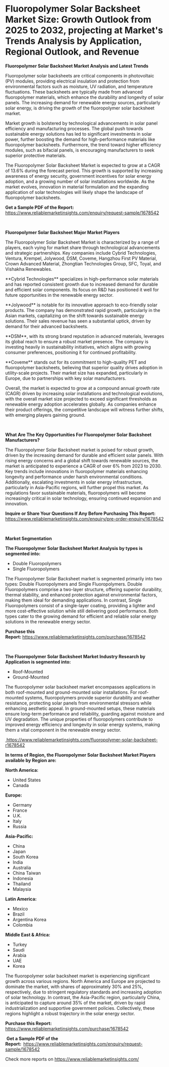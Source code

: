 <p><h1>Fluoropolymer Solar Backsheet Market Size: Growth Outlook from 2025 to 2032, projecting at Market's Trends Analysis by Application, Regional Outlook, and Revenue</h1></p><p><strong>Fluoropolymer Solar Backsheet Market Analysis and Latest Trends</strong></p>
<p><p>Fluoropolymer solar backsheets are critical components in photovoltaic (PV) modules, providing electrical insulation and protection from environmental factors such as moisture, UV radiation, and temperature fluctuations. These backsheets are typically made from advanced fluoropolymer materials, which enhance the durability and longevity of solar panels. The increasing demand for renewable energy sources, particularly solar energy, is driving the growth of the fluoropolymer solar backsheet market.</p><p>Market growth is bolstered by technological advancements in solar panel efficiency and manufacturing processes. The global push towards sustainable energy solutions has led to significant investments in solar power, further boosting the demand for high-performance materials like fluoropolymer backsheets. Furthermore, the trend toward higher efficiency modules, such as bifacial panels, is encouraging manufacturers to seek superior protective materials.</p><p>The Fluoropolymer Solar Backsheet Market is expected to grow at a CAGR of 13.6% during the forecast period. This growth is supported by increasing awareness of energy security, government incentives for solar energy adoption, and a growing number of solar installations worldwide. As the market evolves, innovation in material formulation and the expanding application of solar technologies will likely shape the landscape of fluoropolymer backsheets.</p></p>
<p><strong>Get a Sample PDF of the Report:&nbsp;</strong> <a href="https://www.reliablemarketinsights.com/enquiry/request-sample/1678542?utm_campaign=2221&utm_medium=2&utm_source=Github&utm_content=ia&utm_term=24032025&utm_id=fluoropolymer-solar-backsheet">https://www.reliablemarketinsights.com/enquiry/request-sample/1678542</a></p>
<p>&nbsp;</p>
<p><strong>Fluoropolymer Solar Backsheet Major Market Players</strong></p>
<p><p>The Fluoropolymer Solar Backsheet Market is characterized by a range of players, each vying for market share through technological advancements and strategic partnerships. Key companies include Cybrid Technologies, Ventura, Krempel, Jolywood, DSM, Coveme, Hangzhou First PV Material, Crown Advanced Material, Zhongtian Technologies Group, SFC, Toyal, and Vishakha Renewables.</p><p>**Cybrid Technologies** specializes in high-performance solar materials and has reported consistent growth due to increased demand for durable and efficient solar components. Its focus on R&D has positioned it well for future opportunities in the renewable energy sector.</p><p>**Jolywood** is notable for its innovative approach to eco-friendly solar products. The company has demonstrated rapid growth, particularly in the Asian markets, capitalizing on the shift towards sustainable energy solutions. Their sales revenue has seen a substantial uptick, driven by demand for their advanced backsheets.</p><p>**DSM**, with its strong brand reputation in advanced materials, leverages its global reach to ensure a robust market presence. The company is investing heavily in sustainability initiatives, which aligns with growing consumer preferences, positioning it for continued profitability.</p><p>**Coveme** stands out for its commitment to high-quality PET and fluoropolymer backsheets, believing that superior quality drives adoption in utility-scale projects. Their market size has expanded, particularly in Europe, due to partnerships with key solar manufacturers.</p><p>Overall, the market is expected to grow at a compound annual growth rate (CAGR) driven by increasing solar installations and technological evolutions, with the overall market size projected to exceed significant thresholds as renewable energy adoption accelerates globally. As companies enhance their product offerings, the competitive landscape will witness further shifts, with emerging players gaining ground.</p></p>
<p>&nbsp;</p>
<p><strong>What Are The Key Opportunities For Fluoropolymer Solar Backsheet Manufacturers?</strong></p>
<p><p>The Fluoropolymer Solar Backsheet market is poised for robust growth, driven by the increasing demand for durable and efficient solar panels. With rising energy concerns and a global shift towards renewable sources, the market is anticipated to experience a CAGR of over 6% from 2023 to 2030. Key trends include innovations in fluoropolymer materials enhancing longevity and performance under harsh environmental conditions. Additionally, escalating investments in solar energy infrastructure, particularly in Asia-Pacific regions, will further propel this market. As regulations favor sustainable materials, fluoropolymers will become increasingly critical in solar technology, ensuring continued expansion and innovation.</p></p>
<p><strong>Inquire or Share Your Questions If Any Before Purchasing This Report:</strong> <a href="https://www.reliablemarketinsights.com/enquiry/pre-order-enquiry/1678542?utm_campaign=2221&utm_medium=2&utm_source=Github&utm_content=ia&utm_term=24032025&utm_id=fluoropolymer-solar-backsheet">https://www.reliablemarketinsights.com/enquiry/pre-order-enquiry/1678542</a></p>
<p>&nbsp;</p>
<p><strong>Market Segmentation</strong></p>
<p><strong>The Fluoropolymer Solar Backsheet Market Analysis by types is segmented into:</strong></p>
<p><ul><li>Double Fluoropolymers</li><li>Single Fluoropolymers</li></ul></p>
<p><p>The Fluoropolymer Solar Backsheet market is segmented primarily into two types: Double Fluoropolymers and Single Fluoropolymers. Double Fluoropolymers comprise a two-layer structure, offering superior durability, thermal stability, and enhanced protection against environmental factors, making them ideal for demanding applications. In contrast, Single Fluoropolymers consist of a single-layer coating, providing a lighter and more cost-effective solution while still delivering good performance. Both types cater to the growing demand for efficient and reliable solar energy solutions in the renewable energy sector.</p></p>
<p><strong>Purchase this Report:&nbsp;</strong><a href="https://www.reliablemarketinsights.com/purchase/1678542?utm_campaign=2221&utm_medium=2&utm_source=Github&utm_content=ia&utm_term=24032025&utm_id=fluoropolymer-solar-backsheet">https://www.reliablemarketinsights.com/purchase/1678542</a></p>
<p>&nbsp;</p>
<p><strong>The Fluoropolymer Solar Backsheet Market Industry Research by Application is segmented into:</strong></p>
<p><ul><li>Roof-Mounted</li><li>Ground-Mounted</li></ul></p>
<p><p>The fluoropolymer solar backsheet market encompasses applications in both roof-mounted and ground-mounted solar installations. For roof-mounted systems, fluoropolymers provide superior durability and weather resistance, protecting solar panels from environmental stressors while enhancing aesthetic appeal. In ground-mounted setups, these materials ensure long-term performance and reliability, guarding against moisture and UV degradation. The unique properties of fluoropolymers contribute to improved energy efficiency and longevity in solar energy systems, making them a vital component in the renewable energy sector.</p></p>
<p><a href="https://www.reliablemarketinsights.com/fluoropolymer-solar-backsheet-r1678542?utm_campaign=2221&utm_medium=2&utm_source=Github&utm_content=ia&utm_term=24032025&utm_id=fluoropolymer-solar-backsheet">&nbsp;https://www.reliablemarketinsights.com/fluoropolymer-solar-backsheet-r1678542</a></p>
<p><strong>In terms of Region, the Fluoropolymer Solar Backsheet Market Players available by Region are:</strong></p>
<p>
    <p> <strong> North America: </strong>
        <ul>
            <li>United States</li>
            <li>Canada</li>
        </ul>
        </p> 
    <p> <strong> Europe: </strong>
        <ul>
            <li>Germany</li>
            <li>France</li>
            <li>U.K.</li>
            <li>Italy</li>
            <li>Russia</li>
        </ul>
        </p> 
    <p> <strong> Asia-Pacific: </strong>
        <ul>
            <li>China</li>
            <li>Japan</li>
            <li>South Korea</li>
            <li>India</li>
            <li>Australia</li>
            <li>China Taiwan</li>
            <li>Indonesia</li>
            <li>Thailand</li>
            <li>Malaysia</li>
        </ul>
        </p> 
    <p> <strong> Latin America: </strong>
        <ul>
            <li>Mexico</li>
            <li>Brazil</li>
            <li>Argentina Korea</li>
            <li>Colombia</li>
        </ul>
        </p> 
    <p> <strong> Middle East & Africa: </strong>
        <ul>
            <li>Turkey</li>
            <li>Saudi</li>
            <li>Arabia</li>
            <li>UAE</li>
            <li>Korea</li>
        </ul>
    </p>
    </p>
<p><p>The fluoropolymer solar backsheet market is experiencing significant growth across various regions. North America and Europe are projected to dominate the market, with shares of approximately 30% and 25%, respectively, due to stringent regulatory standards and increasing adoption of solar technology. In contrast, the Asia-Pacific region, particularly China, is anticipated to capture around 35% of the market, driven by rapid industrialization and supportive government policies. Collectively, these regions highlight a robust trajectory in the solar energy sector.</p></p>
<p><strong>Purchase this Report: </strong><a href="https://www.reliablemarketinsights.com/purchase/1678542?utm_campaign=2221&utm_medium=2&utm_source=Github&utm_content=ia&utm_term=24032025&utm_id=fluoropolymer-solar-backsheet">https://www.reliablemarketinsights.com/purchase/1678542</a></p>
<p>&nbsp;<strong>Get a Sample PDF of the Report:&nbsp;&nbsp;</strong><a href="https://www.reliablemarketinsights.com/enquiry/request-sample/1678542?utm_campaign=2221&utm_medium=2&utm_source=Github&utm_content=ia&utm_term=24032025&utm_id=fluoropolymer-solar-backsheet">https://www.reliablemarketinsights.com/enquiry/request-sample/1678542</a></p>
<p><strong></strong></p>
<p>Check more reports on <a href="https://www.reliablemarketinsights.com/?utm_campaign=2221&utm_medium=2&utm_source=Github&utm_content=ia&utm_term=24032025&utm_id=fluoropolymer-solar-backsheet">https://www.reliablemarketinsights.com/</a></p>